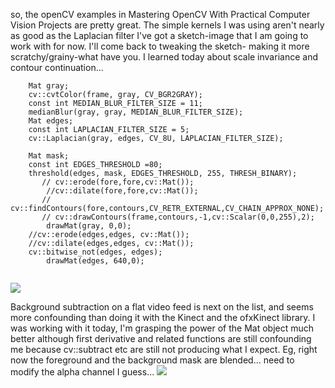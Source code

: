 so, the openCV examples in Mastering OpenCV With Practical Computer Vision Projects are pretty great. 
The simple kernels I was using aren't nearly as good as the Laplacian filter 
I've got a sketch-image that I am going to work with for now.  I'll come back to tweaking the 
sketch- making it more scratchy/grainy-what have you.  I learned today about scale invariance and contour continuation...

```
    Mat gray;
    cv::cvtColor(frame, gray, CV_BGR2GRAY);
    const int MEDIAN_BLUR_FILTER_SIZE = 11;
    medianBlur(gray, gray, MEDIAN_BLUR_FILTER_SIZE);
    Mat edges;
    const int LAPLACIAN_FILTER_SIZE = 5;
    cv::Laplacian(gray, edges, CV_8U, LAPLACIAN_FILTER_SIZE);
    
    Mat mask;
    const int EDGES_THRESHOLD =80;
    threshold(edges, mask, EDGES_THRESHOLD, 255, THRESH_BINARY);
       // cv::erode(fore,fore,cv::Mat());
        //cv::dilate(fore,fore,cv::Mat());
       // cv::findContours(fore,contours,CV_RETR_EXTERNAL,CV_CHAIN_APPROX_NONE);
       // cv::drawContours(frame,contours,-1,cv::Scalar(0,0,255),2);
        drawMat(gray, 0,0);
    //cv::erode(edges,edges, cv::Mat());
    //cv::dilate(edges,edges, cv::Mat());
    cv::bitwise_not(edges, edges);
        drawMat(edges, 640,0);
        
```    

![](https://raw.github.com/cindyloo/devart-template/master/project_images/laplacian2.png)

Background subtraction on a flat video feed is next on the list, and seems more confounding than doing it with the Kinect and the ofxKinect library.  I was working with it today, I'm grasping the power of the Mat object much better although first derivative and related functions are still confounding me because cv::subtract etc are still not producing what I expect. Eg, right now the foreground and the background mask are blended... need to modify the alpha channel I guess...
![](https://raw.github.com/cindyloo/devart-template/master/project_images/thinker.jpg)
